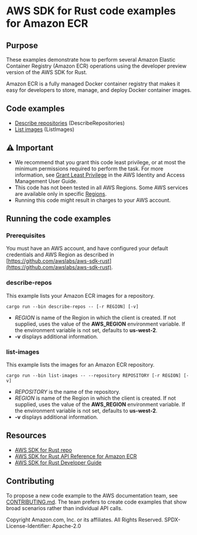 # AWS SDK for Rust code examples for Amazon ECR

## Purpose

These examples demonstrate how to perform several Amazon Elastic Container Registry (Amazon ECR) operations using the developer preview version of the AWS SDK for Rust.

Amazon ECR is a fully managed Docker container registry that makes it easy for developers to store, manage, and deploy Docker container images.

## Code examples

-   [Describe repositories](src/bin/describe-repos.rs) (DescribeRepositories)
-   [List images](src/bin/list-images.rs) (ListImages)

## ⚠ Important

-   We recommend that you grant this code least privilege,
    or at most the minimum permissions required to perform the task.
    For more information, see
    [Grant Least Privilege](https://docs.aws.amazon.com/IAM/latest/UserGuide/best-practices.html#grant-least-privilege)
    in the AWS Identity and Access Management User Guide.
-   This code has not been tested in all AWS Regions.
    Some AWS services are available only in specific
    [Regions](https://aws.amazon.com/about-aws/global-infrastructure/regional-product-services).
-   Running this code might result in charges to your AWS account.

## Running the code examples

### Prerequisites

You must have an AWS account, and have configured your default credentials and AWS Region as described in [https://github.com/awslabs/aws-sdk-rust](https://github.com/awslabs/aws-sdk-rust).

### describe-repos

This example lists your Amazon ECR images for a repository.

`cargo run --bin describe-repos -- [-r REGION] [-v]`

-   _REGION_ is name of the Region in which the client is created.
    If not supplied, uses the value of the **AWS_REGION** environment variable.
    If the environment variable is not set, defaults to **us-west-2**.
-   **-v** displays additional information.

### list-images

This example lists the images for an Amazon ECR repository.

`cargo run --bin list-images -- --repository REPOSITORY [-r REGION] [-v]`

-   _REPOSITORY_ is the name of the repository.
-   _REGION_ is name of the Region in which the client is created.
    If not supplied, uses the value of the **AWS_REGION** environment variable.
    If the environment variable is not set, defaults to **us-west-2**.
-   **-v** displays additional information.

## Resources

-   [AWS SDK for Rust repo](https://github.com/awslabs/aws-sdk-rust)
-   [AWS SDK for Rust API Reference for Amazon ECR](https://docs.rs/aws-sdk-ecr)
-   [AWS SDK for Rust Developer Guide](https://docs.aws.amazon.com/sdk-for-rust/latest/dg)

## Contributing

To propose a new code example to the AWS documentation team,
see [CONTRIBUTING.md](https://github.com/picante-io/aws-doc-sdk-examples/blob/master/CONTRIBUTING.md).
The team prefers to create code examples that show broad scenarios rather than individual API calls.

Copyright Amazon.com, Inc. or its affiliates. All Rights Reserved. SPDX-License-Identifier: Apache-2.0
